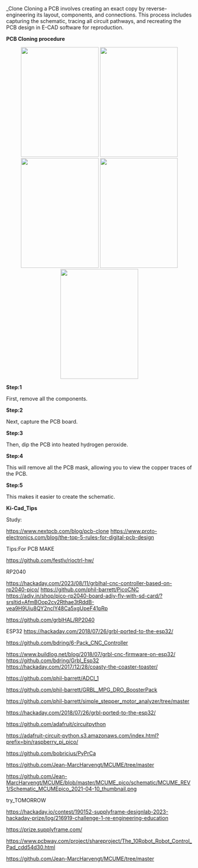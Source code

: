 _Clone
Cloning a PCB involves creating an exact copy by reverse-engineering its layout, components, and connections. This process includes capturing the schematic, tracing all circuit pathways, and recreating the PCB design in E-CAD software for reproduction.






**PCB Cloning procedure**


<p align="center">
  <img src="thumbnail/PCB_FRONT_thumbnail.png" width="210" height="297">
  <img src="thumbnail/PCB_BACK_thumbnail.png" width="210" height="297">
  <img src="thumbnail/PCB_BACK_WIRE_thumbnail.png" width="210" height="297">
  <img src="thumbnail/PCB_COMPONEN_0_thumbnail.png" width="210" height="297">
  <img src="thumbnail/PCB_COMPONENT_1_thumbnail.png" width="210" height="297">
</p>



**Step:1**


First, remove all the components.


**Step:2**


Next, capture the PCB board.


**Step:3**


Then, dip the PCB into heated hydrogen peroxide.


**Step:4**


This will remove all the PCB mask, allowing you to view the copper traces of the PCB.


**Step:5**


This makes it easier to create the schematic.







**Ki-Cad_Tips**









Study:

https://www.nextpcb.com/blog/pcb-clone
https://www.proto-electronics.com/blog/the-top-5-rules-for-digital-pcb-design




Tips:For PCB MAKE

https://github.com/festlv/rioctrl-hw/




RP2040

https://hackaday.com/2023/08/11/grblhal-cnc-controller-based-on-rp2040-pico/
https://github.com/phil-barrett/PicoCNC
https://adiy.in/shop/pico-rp2040-board-adiy-fly-with-sd-card/?srsltid=AfmBOop2cv2Rthae3tRddB-vea9H9Uiu8QY2nclY48Ca5xgUpeF41pRp

https://github.com/grblHAL/RP2040



ESP32
https://hackaday.com/2018/07/26/grbl-ported-to-the-esp32/

https://github.com/bdring/6-Pack_CNC_Controller

https://www.buildlog.net/blog/2018/07/grbl-cnc-firmware-on-esp32/
https://github.com/bdring/Grbl_Esp32
https://hackaday.com/2017/12/28/coasty-the-coaster-toaster/



https://github.com/phil-barrett/ADCI_1

https://github.com/phil-barrett/GRBL_MPG_DRO_BoosterPack

https://github.com/phil-barrett/simple_stepper_motor_analyzer/tree/master

https://hackaday.com/2018/07/26/grbl-ported-to-the-esp32/






https://github.com/adafruit/circuitpython

https://adafruit-circuit-python.s3.amazonaws.com/index.html?prefix=bin/raspberry_pi_pico/

https://github.com/bobricius/PyPrCa

https://github.com/Jean-MarcHarvengt/MCUME/tree/master


https://github.com/Jean-MarcHarvengt/MCUME/blob/master/MCUME_pico/schematic/MCUME_REV1/Schematic_MCUMEpico_2021-04-10_thumbnail.png





try_TOMORROW

https://hackaday.io/contest/190152-supplyframe-designlab-2023-hackaday-prize/log/216919-challenge-1-re-engineering-education

https://prize.supplyframe.com/


https://www.pcbway.com/project/shareproject/The_10Robot_Robot_Control_Pad_cdd54d30.html



https://github.com/Jean-MarcHarvengt/MCUME/tree/master


